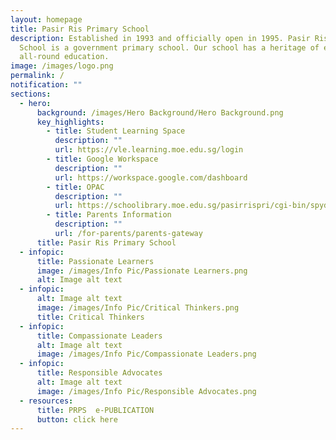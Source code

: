 ```yaml
---
layout: homepage
title: Pasir Ris Primary School
description: Established in 1993 and officially open in 1995. Pasir Ris Primary
  School is a government primary school. Our school has a heritage of excellent
  all-round education.
image: /images/logo.png
permalink: /
notification: ""
sections:
  - hero:
      background: /images/Hero Background/Hero Background.png
      key_highlights:
        - title: Student Learning Space
          description: ""
          url: https://vle.learning.moe.edu.sg/login
        - title: Google Workspace
          description: ""
          url: https://workspace.google.com/dashboard
        - title: OPAC
          description: ""
          url: https://schoolibrary.moe.edu.sg/pasirrispri/cgi-bin/spydus.exe/MSGTRN/WPAC/HOME
        - title: Parents Information
          description: ""
          url: /for-parents/parents-gateway
      title: Pasir Ris Primary School
  - infopic:
      title: Passionate Learners
      image: /images/Info Pic/Passionate Learners.png
      alt: Image alt text
  - infopic:
      alt: Image alt text
      image: /images/Info Pic/Critical Thinkers.png
      title: Critical Thinkers
  - infopic:
      title: Compassionate Leaders
      alt: Image alt text
      image: /images/Info Pic/Compassionate Leaders.png
  - infopic:
      title: Responsible Advocates
      alt: Image alt text
      image: /images/Info Pic/Responsible Advocates.png
  - resources:
      title: PRPS  e-PUBLICATION
      button: click here
---
```

